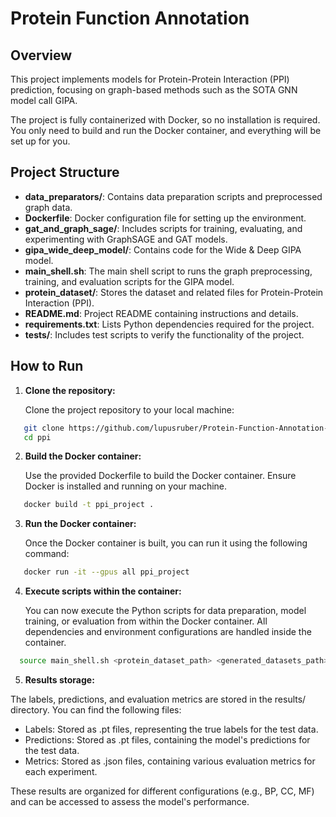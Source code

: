 # Protein Function Annotation

## Overview

This project implements models for Protein-Protein Interaction (PPI) prediction, focusing on graph-based methods such as the SOTA GNN model call GIPA. 

The project is fully containerized with Docker, so no installation is required. You only need to build and run the Docker container, and everything will be set up for you.

## Project Structure

  - **data_preparators/**: Contains data preparation scripts and preprocessed graph data.
  - **Dockerfile**: Docker configuration file for setting up the environment.
  - **gat_and_graph_sage/**: Includes scripts for training, evaluating, and experimenting with GraphSAGE and GAT models.
  - **gipa_wide_deep_model/**: Contains code for the Wide & Deep GIPA model.
  - **main_shell.sh**: The main shell script to runs the graph preprocessing, training, and evaluation scripts for the GIPA model.
  - **protein_dataset/**: Stores the dataset and related files for Protein-Protein Interaction (PPI).
  - **README.md**: Project README containing instructions and details.
  - **requirements.txt**: Lists Python dependencies required for the project.
  - **tests/**: Includes test scripts to verify the functionality of the project.

## How to Run

1. **Clone the repository:**

   Clone the project repository to your local machine:
```bash
   git clone https://github.com/lupusruber/Protein-Function-Annotation-Project.git
   cd ppi
```

2. **Build the Docker container:**

   Use the provided Dockerfile to build the Docker container. Ensure Docker is installed and running on your machine.
```bash
   docker build -t ppi_project .
```

3. **Run the Docker container:**

   Once the Docker container is built, you can run it using the following command:

```bash
   docker run -it --gpus all ppi_project
```

4. **Execute scripts within the container:**

   You can now execute the Python scripts for data preparation, model training, or evaluation from within the Docker container. All dependencies and environment configurations are handled inside the container.

```bash
  source main_shell.sh <protein_dataset_path> <generated_datasets_path>
```

5. **Results storage:**

The labels, predictions, and evaluation metrics are stored in the results/ directory. You can find the following files:

- Labels: Stored as .pt files, representing the true labels for the test data.
- Predictions: Stored as .pt files, containing the model's predictions for the test data.
- Metrics: Stored as .json files, containing various evaluation metrics for each experiment.

These results are organized for different configurations (e.g., BP, CC, MF) and can be accessed to assess the model's performance.

